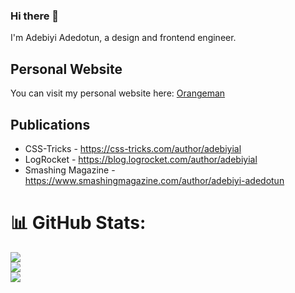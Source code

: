 ### Hi there 👋

I'm Adebiyi Adedotun, a design and frontend engineer.

## Personal Website

You can visit my personal website here: [Orangeman](https://orangeman.dev)

## Publications
- CSS-Tricks - https://css-tricks.com/author/adebiyial
- LogRocket - https://blog.logrocket.com/author/adebiyial
- Smashing Magazine - https://www.smashingmagazine.com/author/adebiyi-adedotun

# 📊 GitHub Stats:

![](https://github-readme-stats.vercel.app/api?username=adebiyial&theme=dark&hide_border=false&include_all_commits=true&count_private=true)<br/>
![](https://github-readme-streak-stats.herokuapp.com/?user=adebiyial&theme=dark&hide_border=false)<br/>
![](https://github-readme-stats.vercel.app/api/top-langs/?username=adebiyial&theme=dark&hide_border=false&include_all_commits=true&count_private=true&layout=compact)
